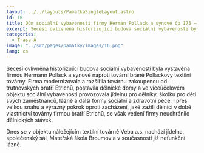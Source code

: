 ```yaml
---
layout: ../../layouts/PamatkaSingleLayout.astro
id: 16
title: Dům sociální vybavenosti firmy Herman Pollack a synové čp 175 – dnes jídelna a MŠ Přadlácká
excerpt: Secesí ovlivněná historizující budova sociální vybavenosti byla vystavěna firmou Hermann Pollack a synové naproti tovární bráně Pollackovy textilní továrny. Firma modernizovala a rozšířila továrnu zakoupenou od trutnovských bratří Etrichů, postavila dělnické domy a ve víceúčelovém objektu sociální vybavenosti provozovala jídelnu pro dělníky, školku pro děti svých zaměstnanců, lázně a další formy sociální a zdravotní péče.
categories:
  - Trasa A
image: "../src/pages/pamatky/images/16.png"
lang: cs
---
```


Secesí ovlivněná historizující budova sociální vybavenosti byla vystavěna firmou Hermann Pollack a synové naproti tovární bráně Pollackovy textilní továrny. Firma modernizovala a rozšířila továrnu zakoupenou od trutnovských bratří Etrichů, postavila dělnické domy a ve víceúčelovém objektu sociální vybavenosti provozovala jídelnu pro dělníky, školku pro děti svých zaměstnanců, lázně a další formy sociální a zdravotní péče. I přes velkou snahu a výrazný pokrok oproti zacházení, jaké zažili dělníci v době vlastnictví továrny firmou bratří Etrichů, se však vedení firmy neuchránilo dělnických stávek.

Dnes se v objektu náležejícím textilní továrně Veba a.s. nachází jídelna, společenský sál, Mateřská škola Broumov a v současnosti již nefunkční lázně.
